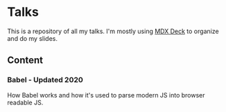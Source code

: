 # Talks

This is a repository of all my talks. I'm mostly using [MDX Deck](https://github.com/jxnblk/mdx-deck) to organize and do my slides.

## Content

### Babel - Updated 2020
How Babel works and how it's used to parse modern JS into browser readable JS.
